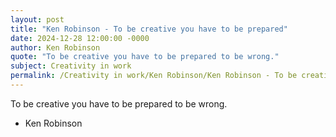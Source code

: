 ```yaml
---
layout: post
title: "Ken Robinson - To be creative you have to be prepared"
date: 2024-12-28 12:00:00 -0000
author: Ken Robinson
quote: "To be creative you have to be prepared to be wrong."
subject: Creativity in work
permalink: /Creativity in work/Ken Robinson/Ken Robinson - To be creative you have to be prepared
---
```


To be creative you have to be prepared to be wrong.

- Ken Robinson
